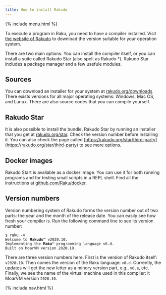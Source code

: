```yaml
---
title: How to install Rakudo
---
```


{% include menu.html %}

To execute a program in Raku, you need to have a compiler installed. Visit [the website of Rakudo](https://rakudo.org) to download the version suitable for your operation system.

There are two main options. You can install the compiler itself, or you can install a suite called Rakudo Star (also spelt as Rakudo *). Rakudo Star includes a package manager and a few usefule modules.

## Sources

You can download an installer for your system at [rakudo.org/downloads](https://rakudo.org/downloads). There exists versions for all major operating systems: Windows, Mac OS, and Lunux. There are also source codes that you can compile yourself.

## Rakudo Star

It is also possible to install the bundle, Rakudo Star by running an installer that you get at [rakudo.org/star](https://rakudo.org/star). Check the version number before installing it. You can also check the page called [https://rakudo.org/star/third-party](https://rakudo.org/star/third-party) to see more options.

## Docker images

Rakudo Start is available as a docker image. You can use it for both running programs and for testing small scripts in a REPL shell. Find all the instructions at [github.com/Raku/docker](https://github.com/Raku/docker).

## Version numbers

Version numbering system of Rakudo forms the version number out of two parts: the year and the month of the release date. You can easily see how fresh your compiler is. Run the following command line to see its version number:

```console
$ raku -v
Welcome to 𝐑𝐚𝐤𝐮𝐝𝐨™ v2020.10.
Implementing the 𝐑𝐚𝐤𝐮™ programming language v6.d.
Built on MoarVM version 2020.10.
```

There are three version numbers here. First is the version of Rakudo itself: `v2020.10`. Then comes the version of the Raku language: `v6.d`. Currently, the updates will get the new letter as a minory version part, e.g., `v6.e`, etc. Finally, we see the name of the virtual machine used in this compiler: it MoarVM version `2020.10`.

{% include nav.html %}
